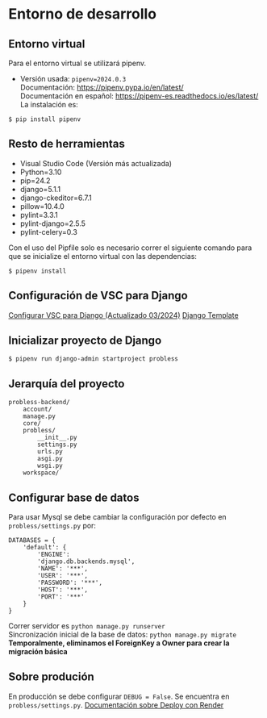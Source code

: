 # Entorno de desarrollo
## Entorno virtual
Para el entorno virtual se utilizará pipenv.
- Versión usada: `pipenv=2024.0.3`\
Documentación: https://pipenv.pypa.io/en/latest/ \
Documentación en español: https://pipenv-es.readthedocs.io/es/latest/ \
La instalación es:
```
$ pip install pipenv
```
## Resto de herramientas
- Visual Studio Code (Versión más actualizada)
- Python=3.10
- pip=24.2
- django=5.1.1
- django-ckeditor=6.7.1
- pillow=10.4.0
- pylint=3.3.1
- pylint-django=2.5.5
- pylint-celery=0.3

Con el uso del Pipfile solo es necesario correr el siguiente comando para que se inicialize el entorno virtual con las dependencias:
```
$ pipenv install
```
## Configuración de VSC para Django
[Configurar VSC para Django (Actualizado 03/2024)](https://gist.github.com/hcosta/6e4066ad1b938c888546c5f0a9616c48)
[Django Template](https://marketplace.visualstudio.com/items?itemName=bibhasdn.django-html)

## Inicializar proyecto de Django
```
$ pipenv run django-admin startproject probless
```
## Jerarquía del proyecto
```
probless-backend/
	account/
    manage.py
	core/
    probless/
        __init__.py
        settings.py
        urls.py
        asgi.py
        wsgi.py
	workspace/
```

## Configurar base de datos
Para usar Mysql se debe cambiar la configuración por defecto en `probless/settings.py` por:
```
DATABASES = {
    'default': {
        'ENGINE':
        'django.db.backends.mysql',
        'NAME': '***',
        'USER': '***',
        'PASSWORD': '***',
        'HOST': '***',
        'PORT': '***'
    }
}
```

Correr servidor es `python manage.py runserver`\
Sincronización inicial de la base de datos: `python manage.py migrate`
**Temporalmente, eliminamos el ForeignKey a Owner para crear la migración básica**

## Sobre produción
En producción se debe configurar `DEBUG = False`. Se encuentra en `probless/settings.py`.
[Documentación sobre Deploy con Render](https://docs.render.com/deploy-django)
